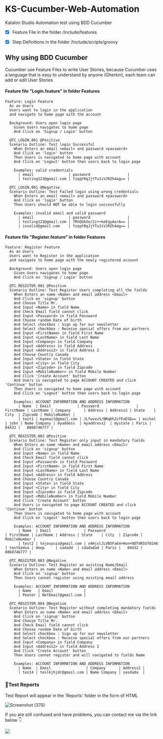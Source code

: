 # KS-Cucumber-Web-Automation
Katalon Studio Automation test using BDD Cucumber

- [x] Feature File in the folder /Include/features

- [x] Step Definitions in the folder /Include/scripts/groovy


## Why using BDD Cucumber
Cucumber use Feature Files to write User Stories, because Cucumber uses a language that is easy to understand by anyone (Gherkin), each team can add or edit User Stories

#### Feature file "Login.feature" in folder Features
```gherkin
Feature: Login Feature
  As an Users
  Users want to login in the application 
  and navigate to home page with the account

  Background: Users open login page
    Given Users navigates to home page
    And Click on 'Signup / Login' button

  @TC_LOGIN.001 @Positive
  Scenario Outline: Test login Successful
    When Enters an email <email> and password <password>
    And Click on 'login' button
    Then Users is navigated to home page with account
    And Click on 'Logout' button then users back to login page

    Examples: valid credentials
      | email                | password                 |
      | testing123@gmail.com | fzqqY0qJjYTuJiVJRZh4ag== |

  @TC_LOGIN.001 @Negative
  Scenario Outline: Test Failed login using wrong credentials
    When Enters an email <email> and password <password>
    And Click on 'login' button
    Then Users should NOT be able to login successfully

    Examples: invalid email and valid password
      | email                | password                 |
      | testing123@gmail.com | 7RhQGkXe/2i++keEqyAarA== |
      | invalid@gmail.com    | fzqqY0qJjYTuJiVJRZh4ag== |
```

#### Feature file "Register.feature" in folder Features
```gherkin
Feature: Register Feature
  As an Users
  Users want to Register in the application 
  and navigate to home page with the newly registered account

  Background: Users open login page
    Given Users navigates to home page
    And Click on 'Signup / Login' button

  @TC_REGISTER.001 @Positive
  Scenario Outline: Test Register Users completing all the fields
    When Enters an name <Name> and email address <Email>
    And Click on 'signup' button
    And Choose Title Mr.
    And Input <Name> in field Name
    And Check Email field cannot click
    And Input <Password> in field Password
    And Choose random Date of birth
    And Select checkbox : Sign up for our newsletter
    And Select checkbox : Receive special offers from our partners
    And Input <FirstName> in field First Name
    And Input <LastName> in field Last Name
    And Input <Company> in field Company
    And Input <Address> in field Address
    And Input <Address2> in field Address 2
    And Choose Country Canada
    And Input <State> in field State
    And Input <City> in field City
    And Input <Zipcode> in field Zipcode
    And Input <MobileNumber> in field Mobile Number
    And Click 'Create Account' button
    And Users is navigated to page ACCOUNT CREATED and click 'Continue' button
    Then Users is navigated to home page with account
    And Click on 'Logout' button then users back to login page

    Examples: ACCOUNT INFORMATION AND ADDRESS INFORMATION
      | Name  | Email            | Password                 | FirstName | LastName | Company      | Address | Address2 | State    | City  | Zipcode | MobileNumber |
      | test1 | myemail@gmail.com | JLfwvezS/NRqKh2zfFaESQ== | michel     | john | Name Company | myaddess  | myaddress2  | mystate | Paris |   04432 |   0868746777 |

  @TC_REGISTER.002 @Positive
  Scenario Outline: Test Register only input in mandatory fields
    When Enters an name <Name> and email address <Email>
    And Click on 'signup' button
    And Input <Name> in field Name
    And Check Email field cannot click
    And Input <Password> in field Password
    And Input <FirstName> in field First Name
    And Input <LastName> in field Last Name
    And Input <Address> in field Address
    And Choose Country Canada
    And Input <State> in field State
    And Input <City> in field City
    And Input <Zipcode> in field Zipcode
    And Input <MobileNumber> in field Mobile Number
    And Click 'Create Account' button
    And Users is navigated to page ACCOUNT CREATED and click 'Continue' button
    Then Users is navigated to home page with account
    And Click on 'Logout' button then users back to login page

    Examples: ACCOUNT INFORMATION AND ADDRESS INFORMATION
      | Name  | Email               | Password                         | FirstName | LastName | Address | State    | City  | Zipcode | MobileNumber |
      | test2 | tejouyuis@gmail.com | o4HjxlJLVB5Fa64+Hon+OOTdR5Uf8246 | testkedua | deep     | sadadd  | sdadadad | Paris |   04432 |   0868746777 |

  @TC_REGISTER.003 @Negative
  Scenario Outline: Test Register an existing Name/Email
    When Enters an name <Name> and email address <Email>
    And Click on 'signup' button
    Then Users cannot register using existing email address

    Examples: ACCOUNT INFORMATION AND ADDRESS INFORMATION
      | Name   | Email              |
      | Peater | NotEmail@gmail.com |

  @TC_REGISTER.004 @Negative
  Scenario Outline: Test Register without completing mandatory fields
    When Enters an name <Name> and email address <Email>
    And Click on 'signup' button
    And Choose Title Mr.
    And Check Email field cannot click
    And Choose random Date of birth
    And Select checkbox : Sign up for our newsletter
    And Select checkbox : Receive special offers from our partners
    And Input <Company> in field Company
    And Input <Address2> in field Address 2
    And Click 'Create Account' button
    Then Users cannot register and will navigated to fields Name

    Examples: ACCOUNT INFORMATION AND ADDRESS INFORMATION
      | Name  | Email                | Company      | Address2 |
      | test4 | teslkjhjdr@gmail.com | Name Company | sasdada  |

```

### 📄Test Reports
Test Report will appear in the 'Reports' folder in the form of HTML

![Screenshot (370)](https://user-images.githubusercontent.com/80143004/196775164-3e5a9241-5945-4b6c-ac85-9adc4042a17f.png)

If you are still confused and have problems, you can contact me via the link below 👇

<p>
    <a href="mailto: mulkhiputral@gmail.com" target="blank"><img src="https://img.shields.io/badge/-gmail-181717?style=for-the-badge&logo=gmail" /></a>
</p>
